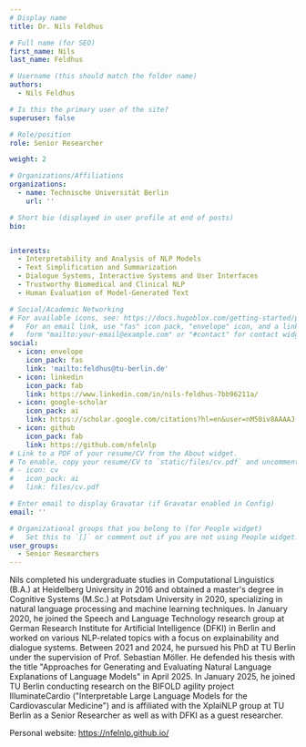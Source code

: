 ```yaml
---
# Display name
title: Dr. Nils Feldhus

# Full name (for SEO)
first_name: Nils
last_name: Feldhus

# Username (this should match the folder name)
authors:
  - Nils Feldhus

# Is this the primary user of the site?
superuser: false

# Role/position
role: Senior Researcher

weight: 2

# Organizations/Affiliations
organizations:
  - name: Technische Universität Berlin
    url: ''

# Short bio (displayed in user profile at end of posts)
bio: 


interests:
  - Interpretability and Analysis of NLP Models
  - Text Simplification and Summarization
  - Dialogue Systems, Interactive Systems and User Interfaces
  - Trustworthy Biomedical and Clinical NLP
  - Human Evaluation of Model-Generated Text

# Social/Academic Networking
# For available icons, see: https://docs.hugoblox.com/getting-started/page-builder/#icons
#   For an email link, use "fas" icon pack, "envelope" icon, and a link in the
#   form "mailto:your-email@example.com" or "#contact" for contact widget.
social:
  - icon: envelope
    icon_pack: fas
    link: 'mailto:feldhus@tu-berlin.de'
  - icon: linkedin
    icon_pack: fab
    link: https://www.linkedin.com/in/nils-feldhus-7bb96211a/
  - icon: google-scholar
    icon_pack: ai
    link: https://scholar.google.com/citations?hl=en&user=nM50iv8AAAAJ
  - icon: github
    icon_pack: fab
    link: https://github.com/nfelnlp
# Link to a PDF of your resume/CV from the About widget.
# To enable, copy your resume/CV to `static/files/cv.pdf` and uncomment the lines below.
# - icon: cv
#   icon_pack: ai
#   link: files/cv.pdf

# Enter email to display Gravatar (if Gravatar enabled in Config)
email: ''

# Organizational groups that you belong to (for People widget)
#   Set this to `[]` or comment out if you are not using People widget.
user_groups:
  - Senior Researchers
---
```

Nils completed his undergraduate studies in Computational Linguistics (B.A.) at Heidelberg University in 2016 and obtained a master's degree in Cognitive Systems (M.Sc.) at Potsdam University in 2020, specializing in natural language processing and machine learning techniques.
In January 2020, he joined the Speech and Language Technology research group at German Research Institute for Artificial Intelligence (DFKI) in Berlin and worked on various NLP-related topics with a focus on explainability and dialogue systems. Between 2021 and 2024, he pursued his PhD at TU Berlin under the supervision of Prof. Sebastian Möller. He defended his thesis with the title "Approaches for Generating and Evaluating Natural Language Explanations of Language Models" in April 2025.
In January 2025, he joined TU Berlin conducting research on the BIFOLD agility project IlluminateCardio ("Interpretable Large Language Models for the Cardiovascular Medicine") and is affiliated with the XplaiNLP group at TU Berlin as a Senior Researcher as well as with DFKI as a guest researcher.

Personal website: https://nfelnlp.github.io/
